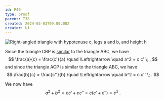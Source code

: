 ```yaml
---
id: P40
type: proof
parent: T38
created: 2024-03-03T09:00:00Z
creator: U1
---
```

![Right-angled triangle with hypotenuse c, legs a and b, and height h](M4)

Since the triangle CBP is [similar](#euclidean-geometry-similar) to the triangle ABC, we have
$$
\frac{a}{c} = \frac{c'}{a} \quad \Leftrightarrow \quad a^2 = c c' \; ,
$$
and since the triangle ACP is similar to the triangle ABC, we have
$$
\frac{b}{c} = \frac{c''}{b} \quad \Leftrightarrow \quad b^2 = c c'' \; .
$$

We now have
$$
a^2 + b^2 = c c' + c c'' = c (c' + c'') = c^2 \; .
$$
